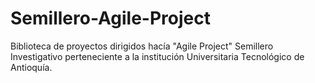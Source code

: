 # Semillero-Agile-Project
Biblioteca de proyectos dirigidos hacía "Agile Project" Semillero Investigativo perteneciente a la institución Universitaria Tecnológico de Antioquía. 
